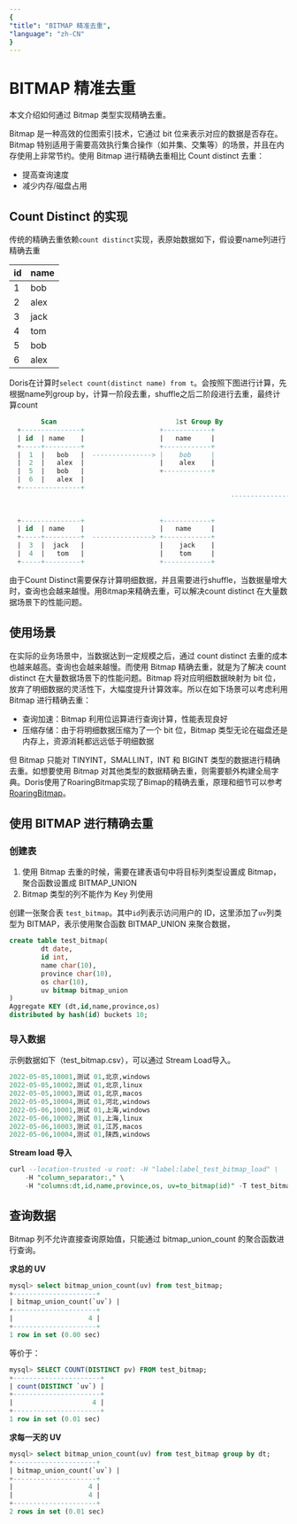 ```yaml
---
{
"title": "BITMAP 精准去重",
"language": "zh-CN"
}
---
```


<!--
Licensed to the Apache Software Foundation (ASF) under one
or more contributor license agreements.  See the NOTICE file
distributed with this work for additional information
regarding copyright ownership.  The ASF licenses this file
to you under the Apache License, Version 2.0 (the
"License"); you may not use this file except in compliance
with the License.  You may obtain a copy of the License at

  http://www.apache.org/licenses/LICENSE-2.0

Unless required by applicable law or agreed to in writing,
software distributed under the License is distributed on an
"AS IS" BASIS, WITHOUT WARRANTIES OR CONDITIONS OF ANY
KIND, either express or implied.  See the License for the
specific language governing permissions and limitations
under the License.
-->

# BITMAP 精准去重

本文介绍如何通过 Bitmap 类型实现精确去重。

Bitmap 是一种高效的位图索引技术，它通过 bit 位来表示对应的数据是否存在。Bitmap 特别适用于需要高效执行集合操作（如并集、交集等）的场景，并且在内存使用上非常节约。使用 Bitmap 进行精确去重相比 Count distinct 去重：

-  提高查询速度 
-  减少内存/磁盘占用

## Count Distinct 的实现

传统的精确去重依赖`count distinct`实现，表原始数据如下，假设要name列进行精确去重

| id   | name |
| ---- | ---- |
| 1    | bob  |
| 2    | alex |
| 3    | jack |
| 4    | tom  |
| 5    | bob  |
| 6    | alex |

Doris在计算时`select count(distinct name) from t`。会按照下图进行计算，先根据name列group by，计算一阶段去重，shuffle之后二阶段进行去重，最终计算count

```SQL
        Scan                              1st Group By                       2nd Group By                     Count 
  +---------------+                   +------------+                       +------------+                +------------+ 
  | id  | name    |                   |   name     |                       |   name     |                | count(name)| 
  +-----+---------+                   +------------+                       +------------+                +------------+ 
  |  1  |   bob   |  ---------------> |    bob     |                       |    bob     |    ------->    |     4      | 
  |  2  |   alex  |                   |    alex    |                       |    alex    |                +------------+ 
  |  5  |   bob   |                   +------------+                       |    jack    | 
  |  6  |   alex  |                                                        |    tom     | 
  +---------------+                                                        +------------+ 
                                                        ----------------> 
                                           
                                           
  +---------------+                   +------------+ 
  | id  | name    |                   |   name     | 
  +-----+---------+  ---------------> +------------+ 
  |  3  |  jack   |                   |    jack    | 
  |  4  |   tom   |                   |    tom     | 
  +-----+---------+                   +------------+
```

由于Count Distinct需要保存计算明细数据，并且需要进行shuffle，当数据量增大时，查询也会越来越慢。用Bitmap来精确去重，可以解决count distinct 在大量数据场景下的性能问题。

## 使用场景

在实际的业务场景中，当数据达到一定规模之后，通过 count distinct 去重的成本也越来越高。查询也会越来越慢。而使用 Bitmap 精确去重，就是为了解决 count distinct 在大量数据场景下的性能问题。Bitmap 将对应明细数据映射为 bit 位，放弃了明细数据的灵活性下，大幅度提升计算效率。所以在如下场景可以考虑利用 Bitmap 进行精确去重：

- 查询加速：Bitmap 利用位运算进行查询计算，性能表现良好
- 压缩存储：由于将明细数据压缩为了一个 bit 位，Bitmap 类型无论在磁盘还是内存上，资源消耗都远远低于明细数据

但 Bitmap 只能对 TINYINT，SMALLINT，INT 和 BIGINT 类型的数据进行精确去重。如想要使用 Bitmap 对其他类型的数据精确去重，则需要额外构建全局字典。Doris使用了RoaringBitmap实现了Bimap的精确去重，原理和细节可以参考[RoaringBitmap](https://roaringbitmap.org/)。

## 使用 BITMAP 进行精确去重

### 创建表

1. 使用 Bitmap 去重的时候，需要在建表语句中将目标列类型设置成 Bitmap，聚合函数设置成 BITMAP_UNION
2. Bitmap 类型的列不能作为 Key 列使用

创建一张聚合表 `test_bitmap`。其中`id`列表示访问用户的 ID，这里添加了`uv`列类型为 BITMAP，表示使用聚合函数 BITMAP_UNION 来聚合数据，

```SQL
create table test_bitmap(
        dt date,
        id int,
        name char(10),
        province char(10),
        os char(10),
        uv bitmap bitmap_union
)
Aggregate KEY (dt,id,name,province,os)
distributed by hash(id) buckets 10;
```

### 导入数据

示例数据如下（test_bitmap.csv），可以通过 Stream Load导入。

```SQL
2022-05-05,10001,测试 01,北京,windows 
2022-05-05,10002,测试 01,北京,linux 
2022-05-05,10003,测试 01,北京,macos 
2022-05-05,10004,测试 01,河北,windows 
2022-05-06,10001,测试 01,上海,windows 
2022-05-06,10002,测试 01,上海,linux 
2022-05-06,10003,测试 01,江苏,macos 
2022-05-06,10004,测试 01,陕西,windows
```

**Stream load 导入**

```SQL
curl --location-trusted -u root: -H "label:label_test_bitmap_load" \
    -H "column_separator:," \
    -H "columns:dt,id,name,province,os, uv=to_bitmap(id)" -T test_bitmap.csv http://fe_IP:8030/api/demo/test_bitmap/_stream_load
```

## 查询数据

Bitmap 列不允许直接查询原始值，只能通过 bitmap_union_count 的聚合函数进行查询。

**求总的 UV**

```SQL
mysql> select bitmap_union_count(uv) from test_bitmap;
+---------------------+
| bitmap_union_count(`uv`) |
+---------------------+
|                   4 |
+---------------------+
1 row in set (0.00 sec)
```

   等价于：

```SQL
mysql> SELECT COUNT(DISTINCT pv) FROM test_bitmap;
+----------------------+
| count(DISTINCT `uv`) |
+----------------------+
|                    4 |
+----------------------+
1 row in set (0.01 sec)
```

**求每一天的 UV**

```SQL
mysql> select bitmap_union_count(uv) from test_bitmap group by dt;
+---------------------+
| bitmap_union_count(`uv`) |
+---------------------+
|                   4 |
|                   4 |
+---------------------+
2 rows in set (0.01 sec)
```
